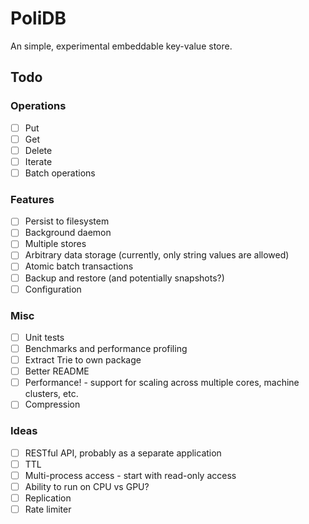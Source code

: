# PoliDB
An simple, experimental embeddable key-value store.

## Todo

### Operations
- [ ] Put
- [ ] Get
- [ ] Delete
- [ ] Iterate
- [ ] Batch operations

### Features
- [ ] Persist to filesystem
- [ ] Background daemon
- [ ] Multiple stores 
- [ ] Arbitrary data storage (currently, only string values are allowed)
- [ ] Atomic batch transactions
- [ ] Backup and restore (and potentially snapshots?)
- [ ] Configuration

### Misc
- [ ] Unit tests
- [ ] Benchmarks and performance profiling
- [ ] Extract Trie to own package
- [ ] Better README
- [ ] Performance! - support for scaling across multiple cores, machine clusters, etc.
- [ ] Compression

### Ideas
- [ ] RESTful API, probably as a separate application 
- [ ] TTL
- [ ] Multi-process access - start with read-only access
- [ ] Ability to run on CPU vs GPU?
- [ ] Replication
- [ ] Rate limiter
